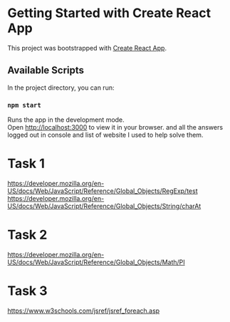 # Getting Started with Create React App

This project was bootstrapped with [Create React App](https://github.com/facebook/create-react-app).

## Available Scripts

In the project directory, you can run:

### `npm start`

Runs the app in the development mode.\
Open [http://localhost:3000](http://localhost:3000) to view it in your browser.
and all the answers logged out in console and list of website I used to help solve them.

# Task 1

https://developer.mozilla.org/en-US/docs/Web/JavaScript/Reference/Global_Objects/RegExp/test
https://developer.mozilla.org/en-US/docs/Web/JavaScript/Reference/Global_Objects/String/charAt

# Task 2

https://developer.mozilla.org/en-US/docs/Web/JavaScript/Reference/Global_Objects/Math/PI

# Task 3

https://www.w3schools.com/jsref/jsref_foreach.asp
